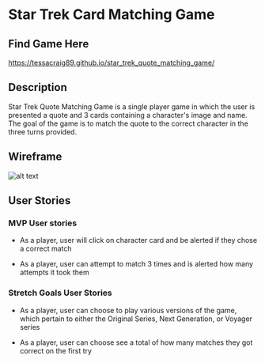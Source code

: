 # Star Trek Card Matching Game

## Find Game Here

https://tessacraig89.github.io/star_trek_quote_matching_game/

## Description

Star Trek Quote Matching Game is a single player game in which the user is presented a quote and 3 cards containing a character's image and name. The goal of the game is to match the quote to the correct character in the three turns provided.

## Wireframe
![alt text](https://github.com/TessACraig89/u1_w3_star_trek_matching_game/blob/master/images/wireframe.jpg)

## User Stories

### MVP User stories

- As a player, user will click on character card and be alerted if they chose a correct match

- As a player, user can attempt to match 3 times and is alerted how many attempts it took them

### Stretch Goals User Stories

- As a player, user can choose to play various versions of the game, which pertain to either the Original Series, Next Generation, or Voyager series

- As a player, user can choose see a total of how many matches they got correct on the first try

